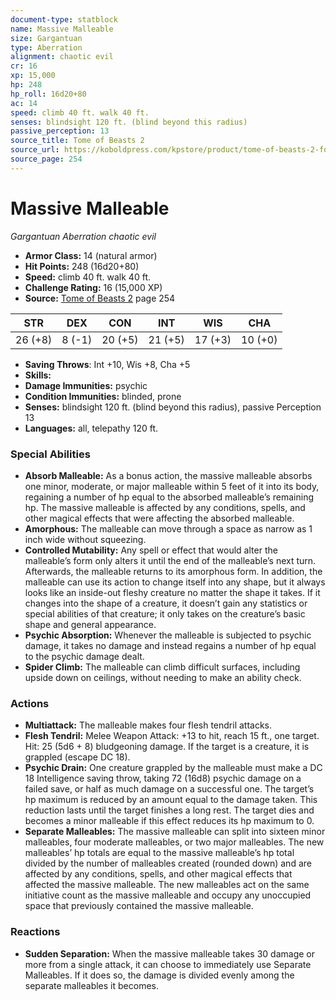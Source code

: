 ```yaml
---
document-type: statblock
name: Massive Malleable
size: Gargantuan
type: Aberration
alignment: chaotic evil
cr: 16
xp: 15,000
hp: 248
hp_roll: 16d20+80
ac: 14
speed: climb 40 ft. walk 40 ft.
senses: blindsight 120 ft. (blind beyond this radius) 
passive_perception: 13
source_title: Tome of Beasts 2
source_url: https://koboldpress.com/kpstore/product/tome-of-beasts-2-for-5th-edition
source_page: 254
---
```


# Massive Malleable

*Gargantuan* *Aberration* *chaotic evil*

- **Armor Class:** 14 (natural armor)
- **Hit Points:** 248 (16d20+80)
- **Speed:** climb 40 ft. walk 40 ft.
- **Challenge Rating:** 16 (15,000 XP)
- **Source:** [Tome of Beasts 2](https://koboldpress.com/kpstore/product/tome-of-beasts-2-for-5th-edition) page 254

| STR | DEX | CON | INT | WIS | CHA |
| --- | --- | --- | --- | --- | --- |
| 26 (+8) | 8 (-1) | 20 (+5) | 21 (+5) | 17 (+3) | 10 (+0) |

- **Saving Throws**: Int +10, Wis +8, Cha +5
- **Skills:** 
- **Damage Immunities:** psychic
- **Condition Immunities:** blinded, prone
- **Senses:** blindsight 120 ft. (blind beyond this radius), passive Perception 13
- **Languages:** all, telepathy 120 ft.

### Special Abilities

- **Absorb Malleable:** As a bonus action, the massive malleable absorbs one minor, moderate, or major malleable within 5 feet of it into its body, regaining a number of hp equal to the absorbed malleable’s remaining hp. The massive malleable is affected by any conditions, spells, and other magical effects that were affecting the absorbed malleable.
- **Amorphous:** The malleable can move through a space as narrow as 1 inch wide without squeezing.
- **Controlled Mutability:** Any spell or effect that would alter the malleable’s form only alters it until the end of the malleable’s next turn. Afterwards, the malleable returns to its amorphous form. In addition, the malleable can use its action to change itself into any shape, but it always looks like an inside-out fleshy creature no matter the shape it takes. If it changes into the shape of a creature, it doesn’t gain any statistics or special abilities of that creature; it only takes on the creature’s basic shape and general appearance.
- **Psychic Absorption:** Whenever the malleable is subjected to psychic damage, it takes no damage and instead regains a number of hp equal to the psychic damage dealt.
- **Spider Climb:** The malleable can climb difficult surfaces, including upside down on ceilings, without needing to make an ability check.

### Actions

- **Multiattack:** The malleable makes four flesh tendril attacks.
- **Flesh Tendril:** Melee Weapon Attack: +13 to hit, reach 15 ft., one target. Hit: 25 (5d6 + 8) bludgeoning damage. If the target is a creature, it is grappled (escape DC 18).
- **Psychic Drain:** One creature grappled by the malleable must make a DC 18 Intelligence saving throw, taking 72 (16d8) psychic damage on a failed save, or half as much damage on a successful one. The target’s hp maximum is reduced by an amount equal to the damage taken. This reduction lasts until the target finishes a long rest. The target dies and becomes a minor malleable if this effect reduces its hp maximum to 0.
- **Separate Malleables:** The massive malleable can split into sixteen minor malleables, four moderate malleables, or two major malleables. The new malleables’ hp totals are equal to the massive malleable’s hp total divided by the number of malleables created (rounded down) and are affected by any conditions, spells, and other magical effects that affected the massive malleable. The new malleables act on the same initiative count as the massive malleable and occupy any unoccupied space that previously contained the massive malleable.

### Reactions

- **Sudden Separation:** When the massive malleable takes 30 damage or more from a single attack, it can choose to immediately use Separate Malleables. If it does so, the damage is divided evenly among the separate malleables it becomes.
